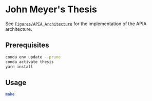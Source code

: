 [`Figures/APIA_Architecture`]: Figures/APIA_Architecture

# John Meyer's Thesis

See [`Figures/APIA_Architecture`] for the implementation of the APIA architecture.

## Prerequisites

```bash
conda env update --prune
conda activate thesis
yarn install
```

## Usage

```bash
make
```
